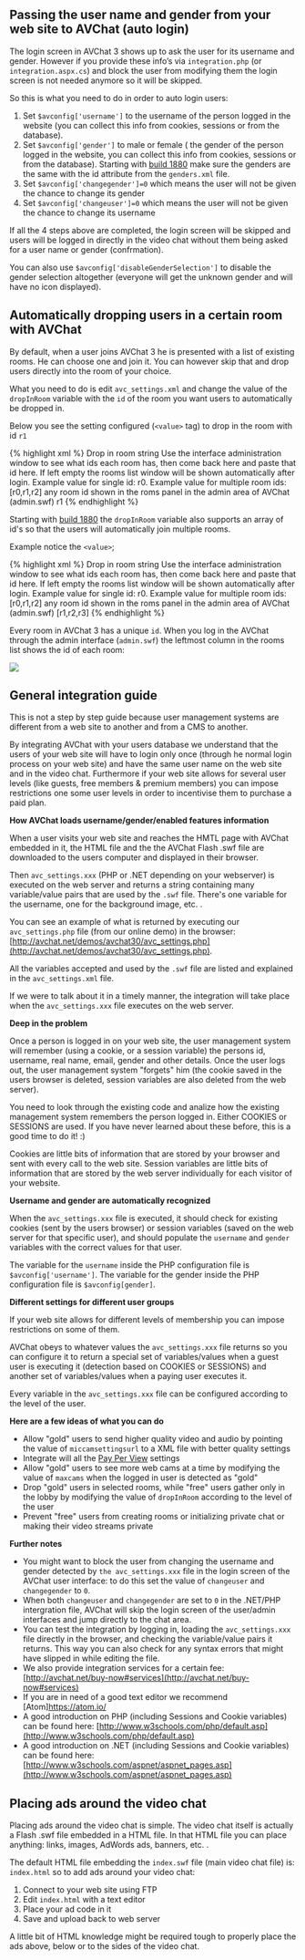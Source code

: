 
<h2 id="passing-username-and-gender">Passing the user name and gender from your web site to AVChat (auto login)</h2>


The login screen in AVChat 3 shows up to ask the user for its username and gender. However if you provide these info’s via `integration.php` (or `integration.aspx.cs`) and block the user from modifying them the login screen is not needed anymore so it will be skipped.

So this is what you need to do in order to auto login users:

1. Set `$avconfig['username']` to the username of the person logged in the website (you can collect this info from cookies, sessions or from the database).
2. Set `$avconfig['gender']` to male or female ( the gender of the person logged in the website, you can collect this info from cookies, sessions or from the database). Starting with [build 1880](http://nusofthq.com/blog/new-avchat-november-build-1880-has-arrived) make sure the genders are the same with the id attribute from the `genders.xml` file.
3. Set `$avconfig['changegender']=0` which means the user will not be given the chance to change its gender
4. Set `$avconfig['changeuser']=0` which means the user will not be given the chance to change its username

If all the 4 steps above are completed, the login screen will be skipped and users will be logged in directly in the video chat without them being asked for a user name or gender (confrmation).

You can also use `$avconfig['disableGenderSelection']` to disable the gender selection altogether (everyone will get the unknown gender and will have no icon displayed).


<h2 id="drop-in-room">Automatically dropping users in a certain room with AVChat</h2>

By default, when a user joins AVChat 3 he is presented with a list of existing rooms. He can choose one and join it. You can however skip that and drop users directly into the room of your choice.

What you need to do is edit `avc_settings.xml` and change the value of the `dropInRoom` variable with the `id` of the room you want users to automatically be dropped in.

Below you see the setting configured (`<value>` tag) to drop in the room with id `r1`

{% highlight xml %}
<dropInRoom>
	<title>dropInRoom</title>
	<name>Drop in room</name>
	<type>string</type>
	<desc>Use the interface administration window to see what ids each room has, then come back here and paste that id here. If left empty the rooms list window will be shown automatically after login. Example value for single id: r0. Example value for multiple room ids: [r0,r1,r2]</desc>
	<examples>any room id shown in the roms panel in the admin area of AVChat (admin.swf) </examples>
	<default></default>
	<value>r1</value>
</dropInRoom>
{% endhighlight %}

Starting with [build 1880](http://nusofthq.com/blog/new-avchat-november-build-1880-has-arrived) the `dropInRoom` variable also supports an array of id's so that the users will automatically join multiple rooms.

Example notice the `<value>`;

{% highlight xml %}
<dropInRoom>
	<title>dropInRoom</title>
	<name>Drop in room</name>
	<type>string</type>
	<desc>Use the interface administration window to see what ids each room has, then come back here and paste that id here. If left empty the rooms list window will be shown automatically after login. Example value for single id: r0. Example value for multiple room ids: [r0,r1,r2]</desc>
	<examples>any room id shown in the roms panel in the admin area of AVChat (admin.swf) </examples>
	<default></default>
	<value>[r1,r2,r3]</value>
</dropInRoom>
{% endhighlight %}

Every room in AVChat 3 has a unique `id`. When you log in the AVChat through the admin interface (`admin.swf`) the leftmost column in the rooms list shows the id of each room:

<img src="http://docs.avchat.net/assets/images/rooms_list.jpg" class="img-responsive"/>


<h2 id="integration-guide">General integration guide</h2>


This is not a step by step guide because user management systems are different from a web site to another and from a CMS to another.

By integrating AVChat with your users database we understand that the users of your web site will have to login only once (through he normal login process on your web site) and have the same user name on the web site and in the video chat. Furthermore if your web site allows for several user levels (like guests, free members & premium members) you can impose restrictions one some user levels in order to incentivise them to purchase a paid plan.

**How AVChat loads username/gender/enabled features information**

When a user visits your web site and reaches the HMTL page with AVChat embedded in it, the HTML file and the the AVChat Flash .swf file are downloaded to the users computer and displayed in their browser.

Then `avc_settings.xxx` (PHP or .NET depending on your webserver) is executed on the web server and returns a string containing many variable/value pairs that are used by the `.swf` file. There's one variable for the username, one for the background image, etc. .

You can see an example of what is returned by executing our `avc_settings.php` file (from our online demo) in the browser: [http://avchat.net/demos/avchat30/avc_settings.php](http://avchat.net/demos/avchat30/avc_settings.php).

All the variables accepted and used by the `.swf` file are listed and explained in the `avc_settings.xml` file.

If we were to talk about it in a timely manner, the integration will take place when the `avc_settings.xxx` file executes on the web server.

**Deep in the problem**

Once a person is logged in on your web site, the user management system will remember (using a cookie, or a session variable) the persons id, username, real name, email, gender and other details. Once the user logs out, the user management system "forgets" him (the cookie saved in the users browser is deleted, session variables are also deleted from the web server).

You need to look through the existing code and analize how the existing management system remembers the person logged in. Either COOKIES or SESSIONS are used. If you have never learned about these before, this is a good time to do it! :)

Cookies are little bits of information that are stored by your browser and sent with every call to the web site. Session variables are little bits of information that are stored by the web server individually for each visitor of your website.

**Username and gender are automatically recognized**

When the `avc_settings.xxx` file is executed, it should check for existing cookies (sent by the users browser) or session variables (saved on the web server for that specific user), and should populate the `username` and `gender` variables with the correct values for that user.

The variable for the `username` inside the PHP configuration file is `$avconfig['username']`. The variable for the gender inside the PHP configuration file is `$avconfig[gender]`.

**Different settings for different user groups**

If your web site allows for different levels of membership you can impose restrictions on some of them.

AVChat obeys to whatever values the `avc_settings.xxx` file returns so you can configure it to return a special set of variables/values when a guest user is executing it (detection based on COOKIES or SESSIONS) and another set of variables/values when a paying user executes it.

Every variable in the `avc_settings.xxx` file can be configured according to the level of the user.

**Here are a few ideas of what you can do**

* Allow "gold" users to send higher quality video and audio by pointing the value of `miccamsettingsurl` to a XML file with better quality settings
* Integrate will all the [Pay Per View](http://docs.avchat.net/standalone#pay-per-view-api) settings
* Allow "gold" users to see more web cams at a time by modifying the value of `maxcams` when the logged in user is detected as "gold"
* Drop "gold" users in selected rooms, while "free" users gather only in the lobby by modifying the value of `dropInRoom` according to the level of the user
* Prevent "free" users from creating rooms or initializing private chat or making their video streams private

**Further notes**

* You might want to block the user from changing the username and gender detected by `the avc_settings.xxx` file in the login screen of the AVChat user interface: to do this set the value of `changeuser` and `changegender` to `0`.
* When both `changeuser` and `changegender` are set to `0` in the .NET/PHP intergration file, AVChat will skip the login screen of the user/admin interfaces and jump directly to the chat area.
* You can test the integration by logging in, loading the `avc_settings.xxx` file directly in the browser, and checking the variable/value pairs it returns. This way you can also check for any syntax errors that might have slipped in while editing the file.
* We also provide integration services for a certain fee: [http://avchat.net/buy-now#services](http://avchat.net/buy-now#services)
* If you are in need of a good text editor we recommend [Atom]https://atom.io/
* A good introduction on PHP (including Sessions and Cookie variables) can be found here: [http://www.w3schools.com/php/default.asp](http://www.w3schools.com/php/default.asp)
* A good introduction on .NET (including Sessions and Cookie variables) can be found here:[http://www.w3schools.com/aspnet/aspnet_pages.asp](http://www.w3schools.com/aspnet/aspnet_pages.asp)


<h2 id="placing-ads-around-the-videochat">Placing ads around the video chat</h2>


Placing ads around the video chat is simple. The video chat itself is actually a Flash .swf file embedded in a HTML file. In that HTML file you can place anything: links, images, AdWords ads, banners, etc. .

The default HTML file embedding the `index.swf` file (main video chat file) is: `index.html` so to add ads around your video chat:

1. Connect to your web site using FTP
2. Edit `index.html` with a text editor
3. Place your ad code in it
4. Save and upload back to web server

A little bit of HTML knowledge might be required tough to properly place the ads above, below or to the sides of the video chat.
